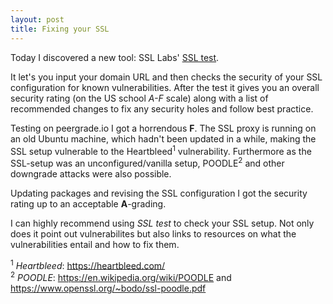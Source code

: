 ```yaml
---
layout: post
title: Fixing your SSL
---
```

Today I discovered a new tool: SSL Labs' [SSL test].

It let's you input your domain URL and then checks the security of your SSL configuration
for known vulnerabilities. After the test it gives you an overall security rating (on the
US school _A-F_ scale) along with a list of recommended changes to fix any security holes
and follow best practice.

Testing on peergrade.io I got a horrendous **F**. The SSL proxy is running on an
old Ubuntu machine, which hadn't been updated in a while, making the SSL setup
vulnerable to the Heartbleed<sup>1</sup> vulnerability. Furthermore as the
SSL-setup was an unconfigured/vanilla setup, POODLE<sup>2</sup>
and other downgrade attacks were also possible.

Updating packages and revising the SSL configuration I got the security rating
up to an acceptable **A**-grading.

I can highly recommend using _SSL test_ to check your SSL setup.
Not only does it point out vulnerabilites but also links to resources on what
the vulnerabilities entail and how to fix them.

<sup>1</sup> _Heartbleed_: https://heartbleed.com/  
<sup>2</sup> _POODLE_: https://en.wikipedia.org/wiki/POODLE and https://www.openssl.org/~bodo/ssl-poodle.pdf

[SSL test]: https://www.ssllabs.com/ssltest/
